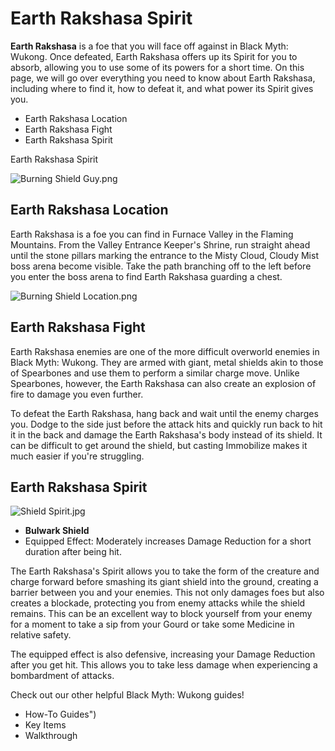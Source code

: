 # Earth Rakshasa Spirit

**Earth Rakshasa** is a foe that you will face off against in Black Myth: Wukong. Once defeated, Earth Rakshasa offers up its Spirit for you to absorb, allowing you to use some of its powers for a short time. On this page, we will go over everything you need to know about Earth Rakshasa, including where to find it, how to defeat it, and what power its Spirit gives you. 

  * Earth Rakshasa Location
  * Earth Rakshasa Fight
  * Earth Rakshasa Spirit

Earth Rakshasa Spirit

![Burning Shield Guy.png](https://oyster.ignimgs.com/mediawiki/apis.ign.com/black-myth-wukong/6/6a/Burning_Shield_Guy.png)

## Earth Rakshasa Location

Earth Rakshasa is a foe you can find in Furnace Valley in the Flaming Mountains. From the Valley Entrance Keeper's Shrine, run straight ahead until the stone pillars marking the entrance to the Misty Cloud, Cloudy Mist boss arena become visible. Take the path branching off to the left before you enter the boss arena to find Earth Rakshasa guarding a chest. 

![Burning Shield Location.png](https://oyster.ignimgs.com/mediawiki/apis.ign.com/black-myth-wukong/3/35/Burning_Shield_Location.png)

## Earth Rakshasa Fight

Earth Rakshasa enemies are one of the more difficult overworld enemies in Black Myth: Wukong. They are armed with giant, metal shields akin to those of Spearbones and use them to perform a similar charge move. Unlike Spearbones, however, the Earth Rakshasa can also create an explosion of fire to damage you even further. 

To defeat the Earth Rakshasa, hang back and wait until the enemy charges you. Dodge to the side just before the attack hits and quickly run back to hit it in the back and damage the Earth Rakshasa's body instead of its shield. It can be difficult to get around the shield, but casting Immobilize makes it much easier if you're struggling. 

## Earth Rakshasa Spirit

![Shield Spirit.jpg](https://oyster.ignimgs.com/mediawiki/apis.ign.com/black-myth-wukong/9/9e/Shield_Spirit.jpg)

  * **Bulwark Shield**
  * Equipped Effect: Moderately increases Damage Reduction for a short duration after being hit. 

The Earth Rakshasa's Spirit allows you to take the form of the creature and charge forward before smashing its giant shield into the ground, creating a barrier between you and your enemies. This not only damages foes but also creates a blockade, protecting you from enemy attacks while the shield remains. This can be an excellent way to block yourself from your enemy for a moment to take a sip from your Gourd or take some Medicine in relative safety. 

The equipped effect is also defensive, increasing your Damage Reduction after you get hit. This allows you to take less damage when experiencing a bombardment of attacks. 

Check out our other helpful Black Myth: Wukong guides! 

  * How-To Guides")
  * Key Items
  * Walkthrough